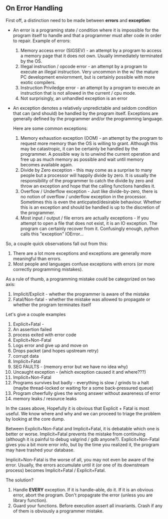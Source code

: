 ## On Error Handling

First off, a distinction need to be made between **errors** and **exception**:

- An error is a programing state / condition where it is impossible for the program itself to handle and 
  that a programmer must alter code in order to repair. Example of errors:

  1. Memory access error (SIGSEV) - an attempt by a program to access a memory page that it does not own. 
     Usually immediately terminated by the OS.
  1. Illegal instruction / opcode error - an attempt by a program to execute an illegal instruction. Very uncommon in the w/ the mature PC development enviornment, but is certainly possible with more exotic compilers.
  1. Instruction Priviledge error - an attempt by a program to execute an instruction that is not allowed in the current / cpu mode. 
  1. Not surprisingly, an unhandled exception is an error

- An exception denotes a relatively unpredictable and seldom condition that can (and should) be handled by the program itself. 
  Exceptions are generally defined by the programmer and/or the programming language.
  
  Here are some common exceptions:

  1. Memory exhaustion exception (OOM) - an attempt by the program to request more memory than the OS is willing to grant.
    Although this may be catastropic, it can be certainly be handled by the programmer. 
    A possible way is to unwind the current operation and free up as much memory as possible and wait until memory becomes available again.
  1. Divide by Zero exception - this may come as a surprise to many people but a processor will happily divide by zero. 
    It is usually the responsibility of the programmer to catch the divide by zero and 
    throw an exception and hope that the calling functions handles it.
  1. Overflow / Underflow exception - Just like divide-by-zero, there is no notion of overflow / underflow exception in the processor.     Sometimes this is even the anticpated/desirable behaviour. 
    Whether this is an exception and should be handled is up to the discretion of the programmer.
  1. Most input / output / file errors are actually exceptions - If you attempt to open a file that does not exist, it is an IO exception. The program can certainly recover from it. Confusingly enough, python calls this "exception" IOError...
  

So, a couple quick observations fall out from this:

1. There are a lot more exceptions and exceptions are generally more meaningful than errors.
1. Most people and languages confuse exceptions with errors (or more correctly programming mistakes). 

As a rule of thumb, a programming mistake could be categorized on two axis:

1. Implicit/Explicit - whether the programmer is aware of the mistake
1. Fatal/Non-fatal - whether the mistake was allowed to propagate or whether the program terminates itself

Let's give a couple examples

1. Explicit+Fatal - 
  1. An assertion failed
  1. process exited with error code
1. Explicit+Non-Fatal
  1. Logs error and give up and move on
  1. Drops packet (and hopes upstream retry)
  1. corrupt data
1. Implicit+Fatal
  1. SEG FAULTS - (memory error but we have no idea why)
  1. Uncaught exception - (which exception caused it and where???)
1. Implicit+Non-Fatal
  1. Programs survives but badly - everything is slow / grinds to a halt 
    (maybe thread-locked or waiting for a some back-pressured queue)
  1. Program cheerfully gives the wrong answer without awareness of error
  1. memory leaks / resource leaks

In the cases above, Hopefully it is obvious that Explicit + Fatal is most useful. We know where and why and we can proceed to triage the problem by looking at the core dump. 

Between Explicit+Non-Fatal and Implicit+Fatal, it is debatable which one is better or worse. Implicit+Fatal prevents the mistake from continuing (although it is painful to debug valgrind / gdb anyone?). Explicit+Non-Fatal gives you a bit more error info, but by the time you realized it, the program may have trashed your database.

Implicit+Non-Fatal is the worse of all, you may not even be aware of the error. Usually, the errors accumulate until it (or one of its downstream process) becomes Implicit+Fatal / Explicit+Fatal.

The solution?

1. Handle **EVERY** exception. If it is handle-able, do it. If it is an obvious error, abort the program. Don't propagrate the error (unless you are library function).
1. Guard your functions. Before execution assert all invariants. Crash if any of them is obviously a programmer mistake.

